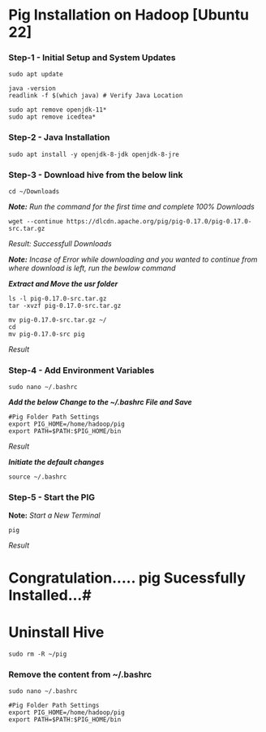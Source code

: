 # Pig Installation on Hadoop [Ubuntu 22] #

### Step-1 - Initial Setup and System Updates ###
```
sudo apt update
```
```
java -version
readlink -f $(which java) # Verify Java Location

sudo apt remove openjdk-11*
sudo apt remove icedtea*
```

### Step-2 - Java Installation ###
```
sudo apt install -y openjdk-8-jdk openjdk-8-jre
```

### Step-3 - Download hive from the below link ###
```
cd ~/Downloads
```

_**Note:** Run the command for the first time and complete 100% Downloads_
```
wget --continue https://dlcdn.apache.org/pig/pig-0.17.0/pig-0.17.0-src.tar.gz

```
_Result: Successfull Downloads_


_**Note:** Incase of Error while downloading and you wanted to continue from where download is left, run the bewlow command_


**_Extract and Move the usr folder_**
```
ls -l pig-0.17.0-src.tar.gz
tar -xvzf pig-0.17.0-src.tar.gz
```
```
mv pig-0.17.0-src.tar.gz ~/
cd
mv pig-0.17.0-src pig
```

_Result_


### Step-4 - Add Environment Variables ###
```
sudo nano ~/.bashrc
```
**_Add the below Change to the ~/.bashrc File and Save_**
```
#Pig Folder Path Settings
export PIG_HOME=/home/hadoop/pig
export PATH=$PATH:$PIG_HOME/bin
```
_Result_


**_Initiate the default changes_**
```
source ~/.bashrc
```

### Step-5 - Start the PIG ###
**Note:** _Start a New Terminal_
```
pig
```
_Result_

# Congratulation..... pig Sucessfully Installed...#

# Uninstall Hive #
```
sudo rm -R ~/pig
```

### Remove the content from ~/.bashrc ###
```
sudo nano ~/.bashrc
```
```
#Pig Folder Path Settings
export PIG_HOME=/home/hadoop/pig
export PATH=$PATH:$PIG_HOME/bin
```


